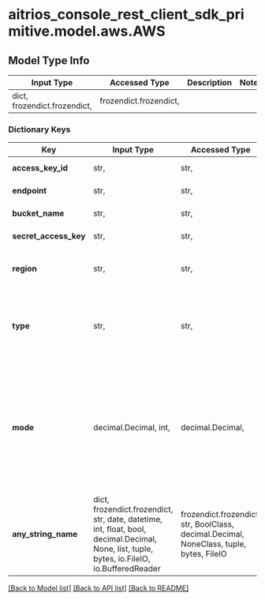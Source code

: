 # aitrios_console_rest_client_sdk_primitive.model.aws.AWS

## Model Type Info
Input Type | Accessed Type | Description | Notes
------------ | ------------- | ------------- | -------------
dict, frozendict.frozendict,  | frozendict.frozendict,  |  | 

### Dictionary Keys
Key | Input Type | Accessed Type | Description | Notes
------------ | ------------- | ------------- | ------------- | -------------
**access_key_id** | str,  | str,  | AWS Access key ID. | 
**endpoint** | str,  | str,  | Destination AWS S3 endpoint. | 
**bucket_name** | str,  | str,  | AWS S3 Bucket name. | 
**secret_access_key** | str,  | str,  | AWS Secret Access key. | 
**region** | str,  | str,  | AWS Region. *Need to choose from the official list. | 
**type** | str,  | str,  | Set the storage service type. Specify \&quot;AWS\&quot; as the value. - Value definition   AWS | 
**mode** | decimal.Decimal, int,  | decimal.Decimal,  | Set the mode. Specifies the input image , inference result or both to be streamed. - Value definition   0 : input image only   1 : input image and inference result   2 : inference result only | [optional] if omitted the server will use the default value of 0
**any_string_name** | dict, frozendict.frozendict, str, date, datetime, int, float, bool, decimal.Decimal, None, list, tuple, bytes, io.FileIO, io.BufferedReader | frozendict.frozendict, str, BoolClass, decimal.Decimal, NoneClass, tuple, bytes, FileIO | any string name can be used but the value must be the correct type | [optional]

[[Back to Model list]](../../README.md#documentation-for-models) [[Back to API list]](../../README.md#documentation-for-api-endpoints) [[Back to README]](../../README.md)

